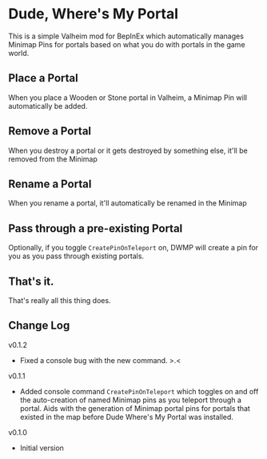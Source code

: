 # Dude, Where's My Portal

This is a simple Valheim mod for BepInEx which automatically manages Minimap Pins for portals based on what you do with portals in the game world.

## Place a Portal

When you place a Wooden or Stone portal in Valheim, a Minimap Pin will automatically be added.

## Remove a Portal

When you destroy a portal or it gets destroyed by something else, it'll be removed from the Minimap

## Rename a Portal

When you rename a portal, it'll automatically be renamed in the Minimap

## Pass through a pre-existing Portal

Optionally, if you toggle `CreatePinOnTeleport` on, DWMP will create a pin for you as you pass through existing portals.

## That's it.

That's really all this thing does.

## Change Log
v0.1.2
- Fixed a console bug with the new command. >.<

v0.1.1
- Added console command `CreatePinOnTeleport` which toggles on and off the auto-creation of named Minimap pins as you teleport through a portal. Aids with the generation of Minimap portal pins for portals that existed in the map before Dude Where's My Portal was installed.

v0.1.0
- Initial version
